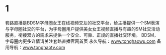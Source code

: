 # 1
套路直播是BDSM字母圈女王在线视频交友的社交平台，给主播提供一个SM表演与字母圈社交的平台，为字母圈用户提供美女女王视频直播与有趣的SM社交活动服务，衔接双方的需求来提供一个安全、可靠、正规的直播社交环境。 BDSM，字母圈内更多详情请关注套路直播官网首页 永久导航：www.tonghaowu.com  备用导航：www.tonghaotv.com 
